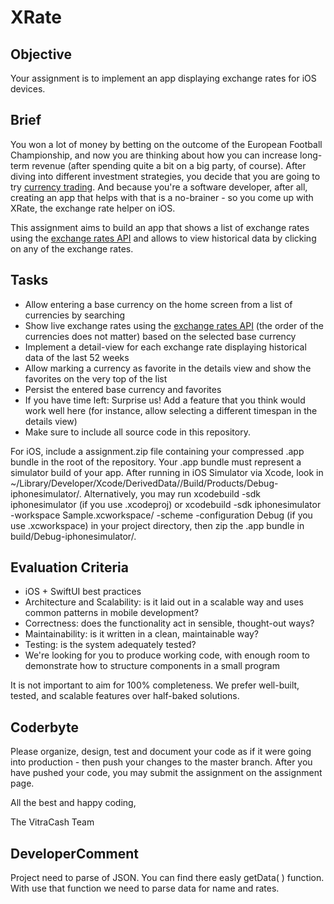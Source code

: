 # XRate

## Objective

Your assignment is to implement an app displaying exchange rates for iOS devices.

## Brief

You won a lot of money by betting on the outcome of the European Football Championship, and now you are thinking about how you can increase long-term revenue (after spending quite a bit on a big party, of course).
After diving into different investment strategies, you decide that you are going to try [currency trading](https://www.investopedia.com/financial-edge/0412/the-basics-of-currency-trading.aspx). And because you're a software developer, after all, creating an app that helps with that is a no-brainer - so you come up with XRate, the exchange rate helper on iOS.

This assignment aims to build an app that shows a list of exchange rates using the [exchange rates API](https://exchangerate.host/) and allows to view historical data by clicking on any of the exchange rates.

## Tasks

- Allow entering a base currency on the home screen from a list of currencies by searching
- Show live exchange rates using the [exchange rates API](https://exchangerate.host/) (the order of the currencies does not matter) based on the selected base currency
- Implement a detail-view for each exchange rate displaying historical data of the last 52 weeks
- Allow marking a currency as favorite in the details view and show the favorites on the very top of the list
- Persist the entered base currency and favorites
- If you have time left: Surprise us! Add a feature that you think would work well here (for instance, allow selecting a different timespan in the details view)
- Make sure to include all source code in this repository.

For iOS, include a assignment.zip file containing your compressed .app bundle in the root of the repository. Your .app bundle must represent a simulator build of your app. After running in iOS Simulator via Xcode, look in ~/Library/Developer/Xcode/DerivedData/<project-name>/Build/Products/Debug-iphonesimulator/. Alternatively, you may run xcodebuild -sdk iphonesimulator (if you use .xcodeproj) or xcodebuild -sdk iphonesimulator -workspace Sample.xcworkspace/ -scheme <your-scheme> -configuration Debug (if you use .xcworkspace) in your project directory, then zip the .app bundle in build/Debug-iphonesimulator/.

## Evaluation Criteria

- iOS + SwiftUI best practices
- Architecture and Scalability: is it laid out in a scalable way and uses common patterns in mobile development?
- Correctness: does the functionality act in sensible, thought-out ways?
- Maintainability: is it written in a clean, maintainable way?
- Testing: is the system adequately tested?
- We're looking for you to produce working code, with enough room to demonstrate how to structure components in a small program

It is not important to aim for 100% completeness. We prefer well-built, tested, and scalable features over half-baked solutions.

## Coderbyte

Please organize, design, test and document your code as if it were going into production - then push your changes to the master branch. After you have pushed your code, you may submit the assignment on the assignment page.

All the best and happy coding,

The VitraCash Team

## DeveloperComment
Project need to parse of JSON. You can find there easly getData( ) function. With use that function we need to parse data for name and rates.

